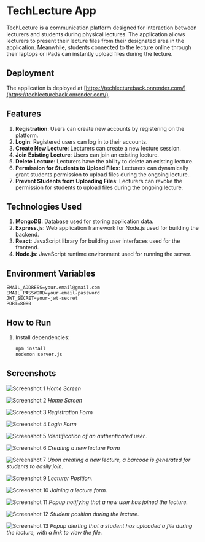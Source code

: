 # TechLecture App

TechLecture is a communication platform designed for interaction between lecturers and students during physical lectures. The application allows lecturers to present their lecture files from their designated area in the application. Meanwhile, students connected to the lecture online through their laptops or iPads can instantly upload files during the lecture.

## Deployment

The application is deployed at [https://techlectureback.onrender.com/](https://techlectureback.onrender.com/).

## Features

1. **Registration**: Users can create new accounts by registering on the platform.
2. **Login**: Registered users can log in to their accounts.
3. **Create New Lecture**: Lecturers can create a new lecture session.
4. **Join Existing Lecture**: Users can join an existing lecture.
5. **Delete Lecture**: Lecturers have the ability to delete an existing lecture.
6. **Permission for Students to Upload Files**: Lecturers can dynamically grant students permission to upload files during the ongoing lecture..
7. **Prevent Students from Uploading Files**: Lecturers can revoke the permission for students to upload files during the ongoing lecture.

## Technologies Used

1. **MongoDB**: Database used for storing application data.
2. **Express.js**: Web application framework for Node.js used for building the backend.
3. **React**: JavaScript library for building user interfaces used for the frontend.
4. **Node.js**: JavaScript runtime environment used for running the server.

## Environment Variables
````bach
EMAIL_ADDRESS=your.email@gmail.com
EMAIL_PASSWORD=your-email-password
JWT_SECRET=your-jwt-secret
PORT=8080
````



## How to Run

1. Install dependencies:

   ```bash
   npm install
   nodemon server.js

   ```

## Screenshots

![Screenshot 1](screenshots/screenshot1.png)
_Home Screen_

![Screenshot 2](screenshots/screenshot2.png)
_Home Screen_

![Screenshot 3](screenshots/screenshot3.png)
_Registration Form_

![Screenshot 4](screenshots/screenshot4.png)
_Login Form_

![Screenshot 5](screenshots/screenshot5.png)
_Identification of an authenticated user.._

![Screenshot 6](screenshots/screenshot6.png)
_Creating a new lecture Form_

![Screenshot 7](screenshots/screenshot8.png)
_Upon creating a new lecture, a barcode is generated for students to easily join._

![Screenshot 9](screenshots/screenshot9.png)
_Lecturer Position._

![Screenshot 10](screenshots/screenshot10.png)
_Joining a lecture form._

![Screenshot 11](screenshots/screenshot11.png)
_Popup notifying that a new user has joined the lecture._

![Screenshot 12](screenshots/screenshot12.png)
_Student position during the lecture._

![Screenshot 13](screenshots/screenshot13.png)
_Popup alerting that a student has uploaded a file during the lecture, with a link to view the file._
